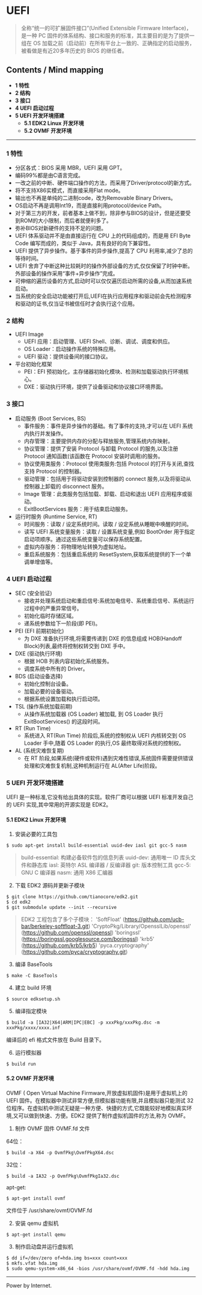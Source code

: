 # UEFI

> 全称“统一的可扩展固件接口”(Unified Extensible Firmware Interface)，是一种 PC 固件的体系结构、接口和服务的标准，其主要目的是为了提供一组在 OS 加载之前（启动前）在所有平台上一致的、正确指定的启动服务，被看做是有近20多年历史的 BIOS 的继任者。

## Contents / Mind mapping
- **1 特性**
- **2 结构**
- **3 接口**
- **4 UEFI 启动过程**
- **5 UEFI 开发环境搭建**
  - **5.1 EDK2 Linux 开发环境**
  - **5.2 OVMF 开发环境**

---

### 1 特性

- 分区各式：BIOS 采用 MBR，UEFI 采用 GPT。
- 编码99%都是由C语言完成。
- 一改之前的中断、硬件端口操作的方法，而采用了Driver/protocol的新方式。
- 将不支持X86实模式，而直接采用Flat mode。
- 输出也不再是单纯的二进制code，改为Removable Binary Drivers。
- OS启动不再是调用Int19，而是直接利用protocol/device Path。
- 对于第三方的开发，前者基本上做不到，除非参与BIOS的设计，但是还要受到ROM的大小限制，而后者就便利多了。
- 弥补BIOS对新硬件的支持不足的问题。
- UEFI 体系驱动并不是由直接运行在 CPU 上的代码组成的，而是用 EFI Byte Code 编写而成的，类似于 Java，具有良好的向下兼容性。
- UEFI 提供了异步操作。基于事件的异步操作,提高了 CPU 利用率,减少了总的等待时间。
- UEFI 舍弃了中断这种比较耗时的操作外部设备的方式,仅仅保留了时钟中断。外部设备的操作采用“事件+异步操作”完成。
- 可伸缩的遍历设备的方式,启动时可以仅仅遍历启动所需的设备,从而加速系统启动。
- 当系统的安全启动功能被打开后,UEFI在执行应用程序和驱动前会先检测程序和驱动的证书,仅当证书被信任时才会执行这个应用。



### 2 结构

- UEFI Image
  - UEFI 应用：启动管理、UEFI Shell、诊断、调试、调度和供应。
  - OS Loader：启动操作系统的特殊应用。
  - UEFI 驱动：提供设备间的接口协议。
- 平台初始化框架
  - PEI：EFI 预初始化，主存储器初始化模块、检测和加载驱动执行环境核心。
  - DXE：驱动执行环境，提供了设备驱动和协议接口环境界面。



### 3 接口

- 启动服务 (Boot Services, BS)
  - 事件服务：事件是异步操作的基础。有了事件的支持,才可以在 UEFI 系统内执行并发操作。
  - 内存管理：主要提供内存的分配与释放服务,管理系统内存映射。
  - 协议管理：提供了安装 Protocol 与卸载 Protocol 的服务,以及注册 Protocol 通知函数(该函数在 Protocol 安装时调用)的服务。
  - 协议使用类服务：Protocol 使用类服务:包括 Protocol 的打开与关闭,查找支持 Protocol 的控制器。
  - 驱动管理：包括用于将驱动安装到控制器的 connect 服务,以及将驱动从控制器上卸载的 disconnect 服务。
  - Image 管理：此类服务包括加载、卸载、启动和退出 UEFI 应用程序或驱动。
  - ExitBootServices 服务：用于结束启动服务。
- 运行时服务 (Runtime Service, RT)
  - 时间服务：读取 / 设定系统时间。读取 / 设定系统从睡眠中唤醒的时间。
  - 读写 UEFI 系统变量服务：读取 / 设置系统变量,例如 BootOrder 用于指定启动项顺序。通过这些系统变量可以保存系统配置。
  - 虚拟内存服务：将物理地址转换为虚拟地址。
  - 重启系统服务：包括重启系统的 ResetSystem,获取系统提供的下一个单调单增值等。



### 4 UEFI 启动过程

- SEC (安全验证)
  - 接收并处理系统启动和重启信号:系统加电信号、系统重启信号、系统运行过程中的严重异常信号。
  - 初始化临时存储区域。
  - 递系统参数给下一阶段(即 PEI)。
- PEI (EFI 前期初始化)
  - 为 DXE 准备执行环境,将需要传递到 DXE 的信息组成 HOB(Handoff Block)列表,最终将控制权转交到 DXE 手中。
- DXE (驱动执行环境)
  - 根据 HOB 列表内容初始化系统服务。
  - 调度系统中所有的 Driver。
- BDS (启动设备选择)
  - 初始化控制台设备。
  - 加载必要的设备驱动。
  - 根据系统设置加载和执行启动项。
- TSL (操作系统加载前期)
  - 从操作系统加载器 (OS Loader) 被加载, 到 OS Loader 执行 ExitBootServices() 的这段时间。
- RT (Run Time)
  - 系统进入 RT(Run Time) 阶段后,系统的控制权从 UEFI 内核转交到 OS Loader 手中,随着 OS Loader 的执行,OS 最终取得对系统的控制权。
- AL (系统灾难恢复期)
  - 在 RT 阶段,如果系统(硬件或软件)遇到灾难性错误,系统固件需要提供错误处理和灾难恢复机制,这种机制运行在 AL(After Life)阶段。



### 5 UEFI 开发环境搭建

UEFI 是一种标准,它没有给出具体的实现。软件厂商可以根据 UEFI 标准开发自己的 UEFI 实现,其中常用的开源实现是 EDK2。

#### 5.1 EDK2 Linux 开发环境

1. 安装必要的工具包

```
$ sudo apt-get install build-essential uuid-dev iasl git gcc-5 nasm
```

> build-essential: 构建必备软件包的信息列表 
> uuid-dev: 通用唯一 ID 库头文件和静态库 
> iasl: 英特尔 ASL 编译器 / 反编译器 
> git: 版本控制工具 
> gcc-5: GNU C 编译器 
> nasm: 通用 X86 汇编器

2. 下载 EDK2 源码并更新子模块

```
$ git clone https://github.com/tianocore/edk2.git
$ cd edk2
$ git submodule update --init --recursive
```

> EDK2 工程包含了多个子模块： 
> 'SoftFloat' (https://github.com/ucb-bar/berkeley-softfloat-3.git) 
> 'CryptoPkg/Library/OpensslLib/openssl' (https://github.com/openssl/openssl) 
> 'boringssl' (https://boringssl.googlesource.com/boringssl) 
> 'krb5' (https://github.com/krb5/krb5) 
> 'pyca.cryptography' (https://github.com/pyca/cryptography.git) 

3. 编译 BaseTools

```
$ make -C BaseTools
```

4. 建立 build 环境

```
$ source edksetup.sh
```

5. 编译指定模块

```
$ build -a [IA32|X64|ARM|IPC|EBC] -p xxxPkg/xxxPkg.dsc -m xxxPkg/xxxx/xxxx.inf
```

编译后的 efi 格式文件放在 Build 目录下。

6. 运行模拟器

```
$ build run
```

#### 5.2 OVMF 开发环境

OVMF ( Open Virtual Machine Firmware,开放虚拟机固件)是用于虚拟机上的 UEFI 固件。在模拟器中测试非常方便,但模拟器功能有限,并且模拟器只能测试 32 位程序。在虚拟机中测试无疑是一种方便、快捷的方式,它既能较好地模拟真实环境,又可以做到快速、方便。EDK2 提供了制作虚拟机固件的方法,称为 OVMF。

1. 制作 OVMF 固件 OVMF.fd 文件

64位：

```
$ build -a X64 -p OvmfPkg\OvmfPkgX64.dsc
```

32位：

```
$ build -a IA32 -p OvmfPkg\OvmfPkgIa32.dsc
```

apt-get:

```
$ apt-get install ovmf
```

文件位于 /usr/share/ovmf/OVMF.fd

2. 安装 qemu 虚拟机

```
$ apt-get install qemu
```

3. 制作启动盘并运行虚拟机

```
$ dd if=/dev/zero of=hda.img bs=xxx count=xxx
$ mkfs.vfat hda.img
$ sudo qemu-system-x86_64 -bios /usr/share/ovmf/OVMF.fd -hdd hda.img
```



---
Power by Internet.
